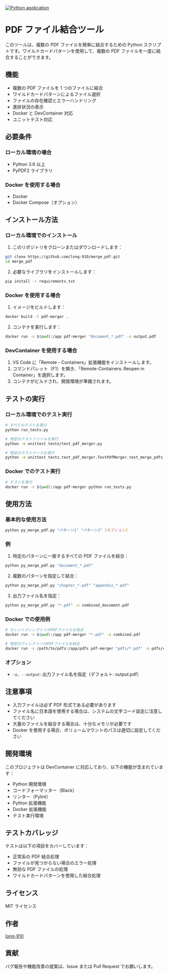 [![Python application](https://github.com/long-910/merge_pdf/actions/workflows/python-app.yml/badge.svg)](https://github.com/long-910/merge_pdf/actions/workflows/python-app.yml)

# PDF ファイル結合ツール

このツールは、複数の PDF ファイルを簡単に結合するための Python スクリプトです。ワイルドカードパターンを使用して、複数の PDF ファイルを一度に結合することができます。

## 機能

- 複数の PDF ファイルを 1 つのファイルに結合
- ワイルドカードパターンによるファイル選択
- ファイルの存在確認とエラーハンドリング
- 進捗状況の表示
- Docker と DevContainer 対応
- ユニットテスト対応

## 必要条件

### ローカル環境の場合

- Python 3.6 以上
- PyPDF2 ライブラリ

### Docker を使用する場合

- Docker
- Docker Compose（オプション）

## インストール方法

### ローカル環境でのインストール

1. このリポジトリをクローンまたはダウンロードします：

```bash
git clone https://github.com/long-910/merge_pdf.git
cd merge_pdf
```

2. 必要なライブラリをインストールします：

```bash
pip install -r requirements.txt
```

### Docker を使用する場合

1. イメージをビルドします：

```bash
docker build -t pdf-merger .
```

2. コンテナを実行します：

```bash
docker run -v $(pwd):/app pdf-merger "document_*.pdf" -o output.pdf
```

### DevContainer を使用する場合

1. VS Code に「Remote - Containers」拡張機能をインストールします。
2. コマンドパレット（F1）を開き、「Remote-Containers: Reopen in Container」を選択します。
3. コンテナがビルドされ、開発環境が準備されます。

## テストの実行

### ローカル環境でのテスト実行

```bash
# すべてのテストを実行
python run_tests.py

# 特定のテストファイルを実行
python -m unittest tests/test_pdf_merger.py

# 特定のテストケースを実行
python -m unittest tests.test_pdf_merger.TestPdfMerger.test_merge_pdfs_success
```

### Docker でのテスト実行

```bash
# テストを実行
docker run -v $(pwd):/app pdf-merger python run_tests.py
```

## 使用方法

### 基本的な使用方法

```bash
python py_merge_pdf.py "パターン1" "パターン2" [オプション]
```

### 例

1. 特定のパターンに一致するすべての PDF ファイルを結合：

```bash
python py_merge_pdf.py "document_*.pdf"
```

2. 複数のパターンを指定して結合：

```bash
python py_merge_pdf.py "chapter_*.pdf" "appendix_*.pdf"
```

3. 出力ファイル名を指定：

```bash
python py_merge_pdf.py "*.pdf" -o combined_document.pdf
```

### Docker での使用例

```bash
# カレントディレクトリのPDFファイルを結合
docker run -v $(pwd):/app pdf-merger "*.pdf" -o combined.pdf

# 特定のディレクトリのPDFファイルを結合
docker run -v /path/to/pdfs:/app/pdfs pdf-merger "pdfs/*.pdf" -o pdfs/combined.pdf
```

### オプション

- `-o, --output`: 出力ファイル名を指定（デフォルト: output.pdf）

## 注意事項

- 入力ファイルは必ず PDF 形式である必要があります
- ファイル名に日本語を使用する場合は、システムの文字コード設定に注意してください
- 大量のファイルを結合する場合は、十分なメモリが必要です
- Docker を使用する場合、ボリュームマウントのパスは適切に設定してください

## 開発環境

このプロジェクトは DevContainer に対応しており、以下の機能が含まれています：

- Python 開発環境
- コードフォーマッター（Black）
- リンター（Pylint）
- Python 拡張機能
- Docker 拡張機能
- テスト実行環境

## テストカバレッジ

テストは以下の項目をカバーしています：

- 正常系の PDF 結合処理
- ファイルが見つからない場合のエラー処理
- 無効な PDF ファイルの処理
- ワイルドカードパターンを使用した結合処理

## ライセンス

MIT ライセンス

## 作者

[long-910](https://github.com/long-910)

## 貢献

バグ報告や機能改善の提案は、Issue または Pull Request でお願いします。
